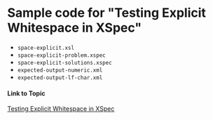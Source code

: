 # Sample code for "Testing Explicit Whitespace in XSpec"

* `space-explicit.xsl`
* `space-explicit-problem.xspec`
* `space-explicit-solutions.xspec`
* `expected-output-numeric.xml`
* `expected-output-lf-char.xml`

#### Link to Topic
[Testing Explicit Whitespace in XSpec](https://medium.com/@xspectacles/testing-explicit-whitespace-in-xspec-3da21af64ab6
)
